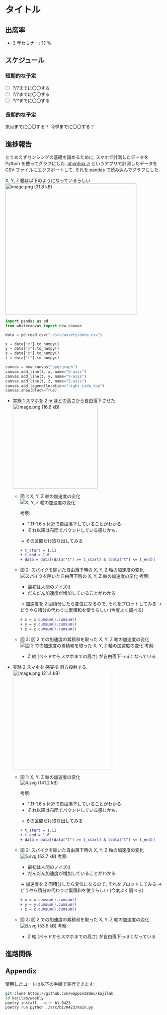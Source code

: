# タイトル

## 出席率

- 3 年セミナー: ?? %

## スケジュール

### 短期的な予定

- [ ] ?/?までに〇〇する
- [ ] ?/?までに〇〇する
- [ ] ?/?までに〇〇する

### 長期的な予定

来月までに〇〇する？
今季までに〇〇する？

## 進捗報告

とりあえずセンシングの基礎を固めるために, スマホで計測したデータを Python を使ってグラフにした.
[phyphox ↗](https://phyphox.org/) というアプリで計測したデータを CSV ファイルにエクスポートして, それを pandas で読み込んでグラフにした.

X, Y, Z 軸は以下のようになっているらしい:  
<img width="417" alt="image.png (31.8 kB)" src="https://img.esa.io/uploads/production/attachments/13979/2024/04/16/163736/9b686bb2-de2e-49a3-8f91-3a07b1837d5d.png">

```py
import pandas as pd
from whitecanvas import new_canvas

data = pd.read_csv("./src/assets/data.csv")

x = data["x"].to_numpy()
y = data["y"].to_numpy()
z = data["z"].to_numpy()
t = data["t"].to_numpy()

canvas = new_canvas("pyqtgraph")
canvas.add_line(t, x, name="X-axis")
canvas.add_line(t, y, name="Y-axis")
canvas.add_line(t, z, name="Z-axis")
canvas.add_legend(location="right_side_top")
canvas.show(block=True)
```

- 実験 1
  スマホを 2 m ほどの高さから自由落下させた.  
  <img width="269.25" alt="image.png (16.6 kB)" src="https://img.esa.io/uploads/production/attachments/13979/2024/04/16/163736/eb29441b-d6d4-416f-ab8f-570633cfd6fa.png">

  - 図 1: X, Y, Z 軸の加速度の変化  
    <img width="NaN" alt="X, Y, Z 軸の加速度の変化" src="https://img.esa.io/uploads/production/attachments/13979/2024/04/16/163736/98c2a06b-5143-4651-af66-8e79785eaaa9.svg">

    考察:

    - 1.11-1.6 s 付近で自由落下していることがわかる.
    - それ以降は布団でバウンドしている感じかも.

    → その区間だけ取り出してみる

    ```diff
    + t_start = 1.11
    + t_end = 1.6
    + data = data[(data["t"] >= t_start) & (data["t"] <= t_end)]
    ```

  - 図 2: スパイクを除いた自由落下時の X, Y, Z 軸の加速度の変化  
    <img width="NaN" alt="スパイクを除いた自由落下時の X, Y, Z 軸の加速度の変化" src="https://img.esa.io/uploads/production/attachments/13979/2024/04/16/163736/4e1159dc-7fcf-43d1-97bd-4b076509abfc.svg">
    考察:

    - 最初は人間のノイズ()
    - だんだん加速度が増加していることがわかる

    → 加速度を 2 回積分したら変位になるので, それをプロットしてみる
    → どうやら積分の代わりに累積和を使うらしい (今度よく調べる)

    ```diff
    + x = x.cumsum().cumsum()
    + y = y.cumsum().cumsum()
    + z = z.cumsum().cumsum()
    ```

  - 図 3: 図 2 での加速度の累積和を取った X, Y, Z 軸の加速度の変化  
    <img width="NaN" alt="図 2 での加速度の累積和を取った X, Y, Z 軸の加速度の変化" src="https://img.esa.io/uploads/production/attachments/13979/2024/04/16/163736/d3b6c54d-ecd8-4247-be2a-fbcd5d483ec4.svg">
    考察:
    - Z 軸 (ベッドからスマホまでの高さ) が自由落下っぽくなっている

- 実験 2
  スマホを ~~感覚で~~ 斜方投射する.  
  <img width="316.5" alt="image.png (21.4 kB)" src="https://img.esa.io/uploads/production/attachments/13979/2024/04/16/163736/0fa15f53-192d-4b8e-ad26-4d6dd2bcdec1.png">

  - 図 1: X, Y, Z 軸の加速度の変化  
    <img width="NaN" alt="4.svg (141.2 kB)" src="https://img.esa.io/uploads/production/attachments/13979/2024/04/16/163736/5ff32c89-b763-48fa-a81b-8c0c59d772ec.svg">

    考察:

    - 1.11-1.6 s 付近で自由落下していることがわかる.
    - それ以降は布団でバウンドしている感じかも.

    → その区間だけ取り出してみる

    ```diff
    + t_start = 1.11
    + t_end = 1.6
    + data = data[(data["t"] >= t_start) & (data["t"] <= t_end)]
    ```

  - 図 2: スパイクを除いた自由落下時の X, Y, Z 軸の加速度の変化  
    <img width="NaN" alt="5.svg (52.7 kB)" src="https://img.esa.io/uploads/production/attachments/13979/2024/04/16/163736/0a99dbd9-1035-4aba-83d2-52ffd5f7a81e.svg">
    考察:

    - 最初は人間のノイズ()
    - だんだん加速度が増加していることがわかる

    → 加速度を 2 回積分したら変位になるので, それをプロットしてみる
    → どうやら積分の代わりに累積和を使うらしい (今度よく調べる)

    ```diff
    + x = x.cumsum().cumsum()
    + y = y.cumsum().cumsum()
    + z = z.cumsum().cumsum()
    ```

  - 図 3: 図 2 での加速度の累積和を取った X, Y, Z 軸の加速度の変化  
    <img width="NaN" alt="6.svg (53.5 kB)" src="https://img.esa.io/uploads/production/attachments/13979/2024/04/16/163736/92ef4ad1-78a5-424c-836b-cbe3c40f1729.svg">
    考察:
    - Z 軸 (ベッドからスマホまでの高さ) が自由落下っぽくなっている

## 進路関係

## Appendix

使用したコードは以下の手順で実行できます:

```sh
git clone https://github.com/wappon28dev/kajilab
cd kajilab/weekly
poetry install --with b1-0423
poetry run python ./src/b1/0423/main.py
```
